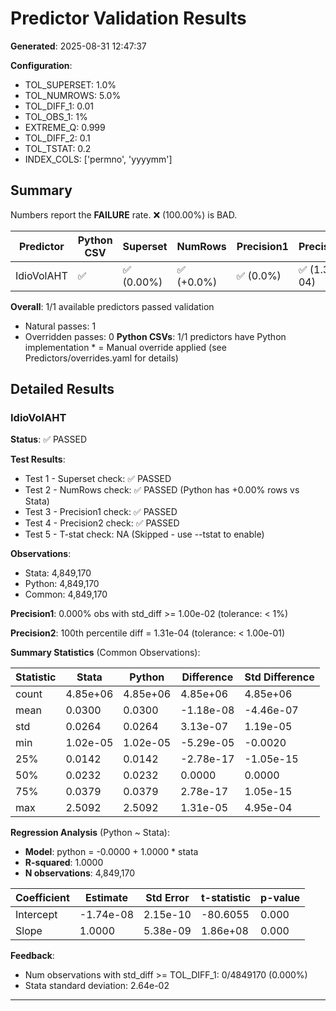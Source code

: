 # Predictor Validation Results

**Generated**: 2025-08-31 12:47:37

**Configuration**:
- TOL_SUPERSET: 1.0%
- TOL_NUMROWS: 5.0%
- TOL_DIFF_1: 0.01
- TOL_OBS_1: 1%
- EXTREME_Q: 0.999
- TOL_DIFF_2: 0.1
- TOL_TSTAT: 0.2
- INDEX_COLS: ['permno', 'yyyymm']

## Summary

Numbers report the **FAILURE** rate. ❌ (100.00%) is BAD.

| Predictor                 | Python CSV | Superset   | NumRows       | Precision1   | Precision2    | T-stat     |
|---------------------------|------------|------------|---------------|--------------|---------------|------------|
| IdioVolAHT                | ✅         | ✅ (0.00%) | ✅ (+0.0%)   | ✅ (0.0%)     | ✅ (1.3E-04)   | SKIP       |

**Overall**: 1/1 available predictors passed validation
  - Natural passes: 1
  - Overridden passes: 0
**Python CSVs**: 1/1 predictors have Python implementation
\* = Manual override applied (see Predictors/overrides.yaml for details)

## Detailed Results

### IdioVolAHT

**Status**: ✅ PASSED

**Test Results**:
- Test 1 - Superset check: ✅ PASSED
- Test 2 - NumRows check: ✅ PASSED (Python has +0.00% rows vs Stata)
- Test 3 - Precision1 check: ✅ PASSED
- Test 4 - Precision2 check: ✅ PASSED
- Test 5 - T-stat check: NA (Skipped - use --tstat to enable)

**Observations**:
- Stata:  4,849,170
- Python: 4,849,170
- Common: 4,849,170

**Precision1**: 0.000% obs with std_diff >= 1.00e-02 (tolerance: < 1%)

**Precision2**: 100th percentile diff = 1.31e-04 (tolerance: < 1.00e-01)

**Summary Statistics** (Common Observations):

| Statistic  |          Stata |         Python |     Difference | Std Difference |
|------------|----------------|----------------|----------------|----------------|
| count      |       4.85e+06 |       4.85e+06 |       4.85e+06 |       4.85e+06 |
| mean       |         0.0300 |         0.0300 |      -1.18e-08 |      -4.46e-07 |
| std        |         0.0264 |         0.0264 |       3.13e-07 |       1.19e-05 |
| min        |       1.02e-05 |       1.02e-05 |      -5.29e-05 |        -0.0020 |
| 25%        |         0.0142 |         0.0142 |      -2.78e-17 |      -1.05e-15 |
| 50%        |         0.0232 |         0.0232 |         0.0000 |         0.0000 |
| 75%        |         0.0379 |         0.0379 |       2.78e-17 |       1.05e-15 |
| max        |         2.5092 |         2.5092 |       1.31e-05 |       4.95e-04 |

**Regression Analysis** (Python ~ Stata):

- **Model**: python = -0.0000 + 1.0000 * stata
- **R-squared**: 1.0000
- **N observations**: 4,849,170

| Coefficient |     Estimate |    Std Error | t-statistic |   p-value |
|-------------|--------------|--------------|-------------|----------|
| Intercept   |    -1.74e-08 |     2.15e-10 |    -80.6055 |     0.000 |
| Slope       |       1.0000 |     5.38e-09 |    1.86e+08 |     0.000 |

**Feedback**:
- Num observations with std_diff >= TOL_DIFF_1: 0/4849170 (0.000%)
- Stata standard deviation: 2.64e-02

---

